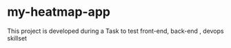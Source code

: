 # my-heatmap-app
This project is developed during a Task to test front-end, back-end , devops skillset 
